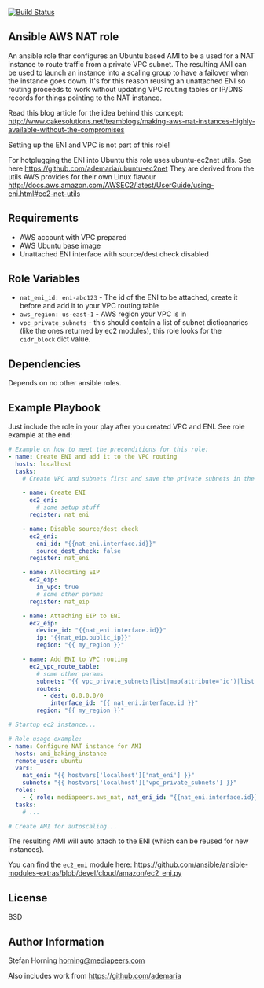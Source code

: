 [![Build Status](https://travis-ci.org/mediapeers/ansible-role-aws_nat.svg?branch=master)](https://travis-ci.org/mediapeers/ansible-role-aws_nat)

## Ansible AWS NAT role
An ansible role thar configures an Ubuntu based AMI to be a used for a
NAT instance to route traffic from a private VPC subnet.
The resulting AMI can be used to launch an instance into a scaling group to have a failover
when the instance goes down. It's for this reason reusing an unattached ENI so routing
proceeds to work without updating VPC routing tables or IP/DNS records for things pointing to the NAT instance.

Read this blog article for the idea behind this concept:
http://www.cakesolutions.net/teamblogs/making-aws-nat-instances-highly-available-without-the-compromises

Setting up the ENI and VPC is not part of this role!

For hotplugging the ENI into Ubuntu this role uses ubuntu-ec2net utils. See here https://github.com/ademaria/ubuntu-ec2net
They are derived from the utils AWS provides for their own Linux flavour http://docs.aws.amazon.com/AWSEC2/latest/UserGuide/using-eni.html#ec2-net-utils

## Requirements
- AWS account with VPC prepared
- AWS Ubuntu base image
- Unattached ENI interface with source/dest check disabled

## Role Variables
* `nat_eni_id: eni-abc123` - The id of the ENI to be attached, create it before and add it to your VPC routing table
* `aws_region: us-east-1` - AWS region your VPC is in
* `vpc_private_subnets` - this should contain a list of subnet dictioanaries (like the ones returned by ec2 modules), this role looks for the `cidr_block` dict value.

## Dependencies
Depends on no other ansible roles.

## Example Playbook
Just include the role in your play after you created VPC and ENI. See role example at the end:

```yaml
# Example on how to meet the preconditions for this role:
- name: Create ENI and add it to the VPC routing
  hosts: localhost
  tasks:
    # Create VPC and subnets first and save the private subnets in the variable vpc_private_subnets

    - name: Create ENI
      ec2_eni:
        # some setup stuff
      register: nat_eni

    - name: Disable source/dest check
      ec2_eni:
        eni_id: "{{nat_eni.interface.id}}"
        source_dest_check: false
      register: nat_eni

    - name: Allocating EIP
      ec2_eip:
        in_vpc: true
        # some other params
      register: nat_eip

    - name: Attaching EIP to ENI
      ec2_eip:
        device_id: "{{nat_eni.interface.id}}"
        ip: "{{nat_eip.public_ip}}"
        region: "{{ my_region }}"

    - name: Add ENI to VPC routing
      ec2_vpc_route_table:
        # some other params
        subnets: "{{ vpc_private_subnets|list|map(attribute='id')|list }}"
        routes:
          - dest: 0.0.0.0/0
            interface_id: "{{ nat_eni.interface.id }}"
        region: "{{ my_region }}"

# Startup ec2 instance...

# Role usage example:
- name: Configure NAT instance for AMI
  hosts: ami_baking_instance
  remote_user: ubuntu
  vars:
    nat_eni: "{{ hostvars['localhost']['nat_eni'] }}"
    subnets: "{{ hostvars['localhost']['vpc_private_subnets'] }}"
  roles:
    - { role: mediapeers.aws_nat, nat_eni_id: "{{nat_eni.interface.id}}", vpc_private_subnets: "{{subnets}}", aws_region: "{{ my_region }}" }
  tasks:
    # ...

# Create AMI for autoscaling...
```

The resulting AMI will auto attach to the ENI (which can be reused for new instances).

You can find the `ec2_eni` module here: https://github.com/ansible/ansible-modules-extras/blob/devel/cloud/amazon/ec2_eni.py

## License
BSD

## Author Information
Stefan Horning <horning@mediapeers.com>

Also includes work from https://github.com/ademaria
